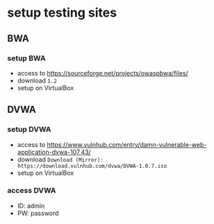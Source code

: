 # setup testing sites

## BWA

### setup BWA

- access to <https://sourceforge.net/projects/owaspbwa/files/>
- download `1.2`
- setup on VirtualBox

## DVWA

### setup DVWA

- access to <https://www.vulnhub.com/entry/damn-vulnerable-web-application-dvwa-107,43/>
- download `Download (Mirror): https://download.vulnhub.com/dvwa/DVWA-1.0.7.iso`
- setup on VirtualBox

### access DVWA

- ID: admin
- PW: password
